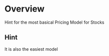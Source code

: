 
# Overview 

Hint for the most basical Pricing Model for Stocks 

## Hint

It is also the easiest model 

